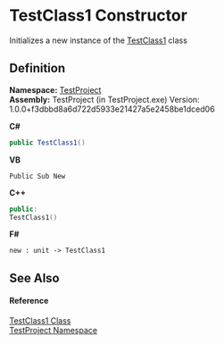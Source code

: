 # TestClass1 Constructor


Initializes a new instance of the <a href="T_TestProject_TestClass1">TestClass1</a> class



## Definition
**Namespace:** <a href="N_TestProject">TestProject</a>  
**Assembly:** TestProject (in TestProject.exe) Version: 1.0.0+f3dbbd8a6d722d5933e21427a5e2458be1dced06

**C#**
``` C#
public TestClass1()
```
**VB**
``` VB
Public Sub New
```
**C++**
``` C++
public:
TestClass1()
```
**F#**
``` F#
new : unit -> TestClass1
```



## See Also


#### Reference
<a href="T_TestProject_TestClass1">TestClass1 Class</a>  
<a href="N_TestProject">TestProject Namespace</a>  
